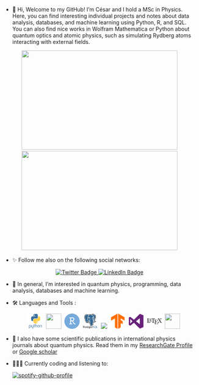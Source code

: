 - 👋 Hi, Welcome to my GitHub! I’m César and I hold a MSc in Physics. Here, you can find interesting individual projects and notes about data analysis, databases, and machine learning using Python, R, and SQL. You can also find nice works in Wolfram Mathematica or Python about quantum optics and atomic physics, such as simulating Rydberg atoms interacting with external fields. 

<div class="row">
  <div class="column" align="center">
    <img src="https://media.giphy.com/media/KJWezmvz7JY8Tyfq46/giphy.gif" height="260" style="width:90%">
    <img src="https://media.giphy.com/media/v1.Y2lkPTc5MGI3NjExNDYwYjNhNjAwMjc3MmE1MTFmMTI4ODhhZTZkNWM3OGE2NDlkZmFiNCZjdD1n/qz4H9opF8zBZrg4vHy/giphy.gif" height="260" style="width:90%">
  </div>
</div> 

- ✨ Follow me also on the following social networks:
<div align="center">
  <span style="display: inline;">
    <a href="https://twitter.com/CsarMuroCabral" target="_blank">
      <img src="https://img.shields.io/badge/Twitter-blue?style=for-the-badge&logo=twitter&logoColor=white" alt="Twitter Badge"/>
    </a>
  </span>
  <span style="display: inline;">
    <a href="https://www.linkedin.com/in/c%C3%A9sar-muro-cabral-8a8893183/" target="_blank">
      <img src="https://img.shields.io/badge/LinkedIn-blue?style=for-the-badge&logo=linkedin&logoColor=white" alt="LinkedIn Badge"/>
    </a>
  </span>
</div>

- 👀 In general, I’m interested in quantum physics, programming, data analysis, databases and machine learning.

- :hammer_and_wrench: Languages and Tools :<div align="center">  <img src="https://raw.githubusercontent.com/devicons/devicon/master/icons/python/python-original-wordmark.svg" width="40" height="40" />&nbsp;  <img src="https://upload.wikimedia.org/wikipedia/commons/2/20/Mathematica_Logo.svg" width="40" height="40"/>&nbsp; <img src="https://raw.githubusercontent.com/devicons/devicon/master/icons/rstudio/rstudio-original.svg" width="40" height="40"/>&nbsp;  <img src="https://raw.githubusercontent.com/devicons/devicon/master/icons/postgresql/postgresql-original-wordmark.svg" width="40" height="40"/>&nbsp; <img src="https://upload.wikimedia.org/wikipedia/commons/b/b8/Fortran_logo.svg" width="40" hegiht="40"/>&nbsp; <img src="https://raw.githubusercontent.com/devicons/devicon/master/icons/tensorflow/tensorflow-original.svg" width="40" height="40"/>&nbsp; <img src="https://raw.githubusercontent.com/devicons/devicon/master/icons/visualstudio/visualstudio-plain.svg" width="40" hegiht="40" />&nbsp; <img src="https://raw.githubusercontent.com/devicons/devicon/master/icons/latex/latex-original.svg" width="40" hegiht="40"/>&nbsp; <img src="https://upload.wikimedia.org/wikipedia/commons/d/d0/Google_Colaboratory_SVG_Logo.svg" width="40" height="40"> </div>


- 📝 I also have some scientific publications in international physics journals about quantum physics. Read them in my [ResearchGate Profile](https://www.researchgate.net/profile/Cesar-Muro-Cabral) or [Google scholar](https://scholar.google.ca/citations?user=3J1KHmsAAAAJ&hl=es)

- 👨🏻‍💻 Currently coding and listening to:  

     [![spotify-github-profile](https://spotify-github-profile.vercel.app/api/view?uid=21eeumfpjlizl2kccrd76iy7a&cover_image=true&theme=novatorem&show_offline=false&background_color=121212&interchange=false&bar_color=53b14f&bar_color_cover=false)](https://spotify-github-profile.vercel.app/api/view?uid=21eeumfpjlizl2kccrd76iy7a&redirect=true)


<!---
cmuro27/cmuro27 is a ✨ special ✨ repository because its `README.md` (this file) appears on your GitHub profile.
You can click the Preview link to take a look at your changes.
--->
